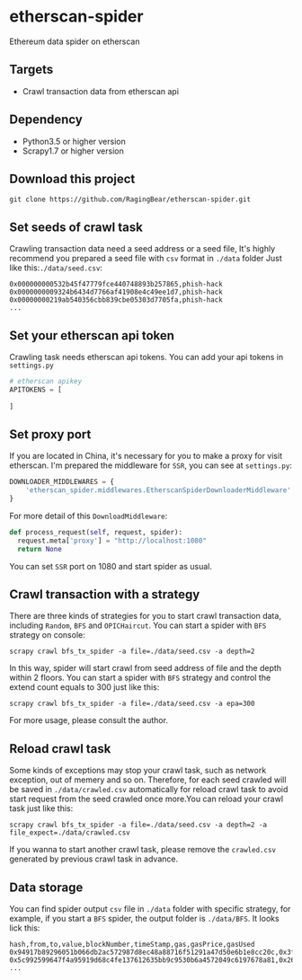 # etherscan-spider
Ethereum data spider on etherscan

## Targets

- Crawl transaction data from etherscan api

## Dependency
- Python3.5 or higher version
- Scrapy1.7 or higher version

## Download this project
```
git clone https://github.com/RagingBear/etherscan-spider.git
```

## Set seeds of crawl task
Crawling transaction data need a seed address or a seed file, 
It's highly recommend you prepared a seed file with `csv` format in `./data` folder
Just like this:`./data/seed.csv`:
```
0x000000000532b45f47779fce440748893b257865,phish-hack
0x0000000009324b6434d7766af41908e4c49ee1d7,phish-hack
0x00000000219ab540356cbb839cbe05303d7705fa,phish-hack
...
```

## Set your etherscan api token
Crawling task needs etherscan api tokens. 
You can add your api tokens in `settings.py`
```python
# etherscan apikey
APITOKENS = [
  
]
```

## Set proxy port
If you are located in China, it's necessary for you to make a proxy for visit etherscan.
I'm prepared the middleware for `SSR`, you can see at `settings.py`:
```python
DOWNLOADER_MIDDLEWARES = {
    'etherscan_spider.middlewares.EtherscanSpiderDownloaderMiddleware': 543,
}
```
For more detail of this `DownloadMiddleware`:
```python
def process_request(self, request, spider):
  request.meta['proxy'] = "http://localhost:1080"
  return None
```
You can set `SSR` port on 1080 and start spider as usual.

## Crawl transaction with a strategy
There are three kinds of strategies for you to start crawl transaction data,
including  `Random`, `BFS` and `OPICHaircut`.
You can start a spider with `BFS` strategy on console:
```
scrapy crawl bfs_tx_spider -a file=./data/seed.csv -a depth=2
```
In this way, spider will start crawl from seed address of file and the depth within 2 floors.
You can start a spider with `BFS` strategy and control the extend count equals to 300 just like this:
```
scrapy crawl bfs_tx_spider -a file=./data/seed.csv -a epa=300
```
For more usage, please consult the author.

## Reload crawl task
Some kinds of exceptions may stop your crawl task, such as network exception, out of memery and so on.
Therefore, for each seed crawled will be saved in `./data/crawled.csv` automatically for reload crawl task to avoid
start request from the seed crawled once more.You can reload your crawl task just like this:
```
scrapy crawl bfs_tx_spider -a file=./data/seed.csv -a depth=2 -a file_expect=./data/crawled.csv
```
If you wanna to start another crawl task, please remove the `crawled.csv` generated by previous crawl task in advance.

## Data storage
You can find spider output `csv` file in `./data` folder with specific strategy, for example, if you start a `BFS` spider, the output folder is `./data/BFS`.
It looks lick this:
```
hash,from,to,value,blockNumber,timeStamp,gas,gasPrice,gasUsed
0x94917b89296051b066db2ac572987d8ec48a88716f51291a47d50e6b1e8cc20c,0x3f5ce5fbfe3e9af3971dd833d26ba9b5c936f0be,0x0a0ba956038d4a66002d612648332b9c4ab7646c,500000000000000000,6026742,1532511199,21000,60000000000,21000
0x5c992599647f4a95919d68c4fe137612635bb9c9530b6a4572049c6197678a81,0x26b315a3dd31f4002df033b5e493c05cdbd9d36c,0x0a0ba956038d4a66002d612648332b9c4ab7646c,950209050000000000,6030488,1532565565,21000,2000000000,21000
...
```
